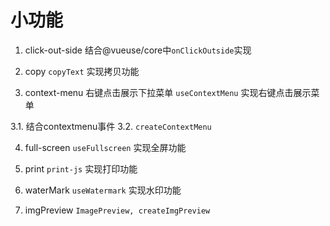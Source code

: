 <!--
 * @Date: 2024-07-23 09:43:30
 * @LastEditors: phil_litian
-->


# 小功能


1. click-out-side 
  结合@vueuse/core中`onClickOutside`实现

2. copy 
  `copyText` 实现拷贝功能

3. context-menu 右键点击展示下拉菜单 
  `useContextMenu` 实现右键点击展示菜单

  3.1. 结合contextmenu事件
  3.2. `createContextMenu`

4. full-screen
  `useFullscreen` 实现全屏功能

5. print
  `print-js` 实现打印功能

6. waterMark
  `useWatermark` 实现水印功能


7. imgPreview
  `ImagePreview, createImgPreview`

